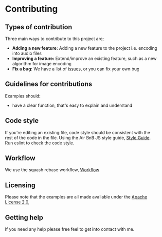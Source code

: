 # Contributing

## Types of contribution

Three main ways to contribute to this project are;

* **Adding a new feature:**  Adding a new feature to the project i.e. encoding into audio files
* **Improving a feature:** Extend/improve an existing feature, such as a new algorithm for image encoding
* **Fix a bug:** We have a list of [issues](https://github.com/hmajid2301/Stegappasaurus/issues), or you
can fix your own bug


## Guidelines for contributions

Examples should:

* have a clear function, that's easy to explain and understand

## Code style

If you're editing an existing file, code style should be consistent with the rest of the code in the file. 
Using the Air BnB JS style guide, [Style Guide](https://github.com/airbnb/javascript). Run eslint to check the code style.

##  Workflow

We use the squash rebase workflow, [Workflow](https://blog.carbonfive.com/2017/08/28/always-squash-and-rebase-your-git-commits/)

## Licensing

Please note that the examples are all made available under the
[Apache License 2.0](https://github.com/hmajid2301/Stegappasaurus/blob/master/LICENSE),

## Getting help

If you need any help please free feel to get into contact with me.

